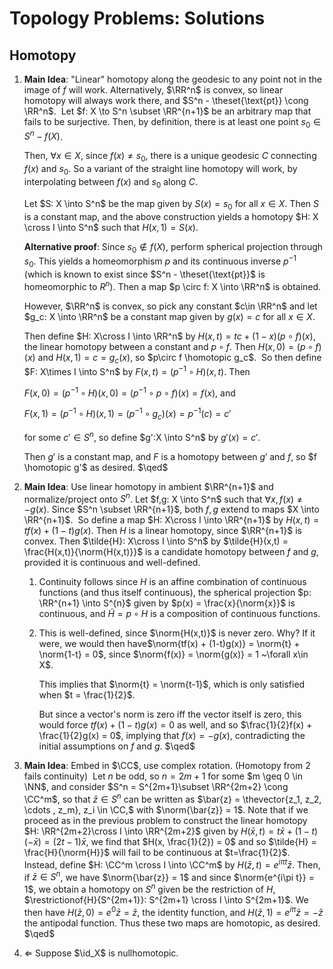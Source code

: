 # Topology Problems: Solutions

## Homotopy

1. **Main Idea**: "Linear" homotopy along the geodesic to any point not in the image of $f$ will work. Alternatively, $\RR^n$ is convex, so linear homotopy will always work there, and $S^n - \theset{\text{pt}} \cong \RR^n$. 
   ​
   Let $f: X \to S^n \subset \RR^{n+1}$ be an arbitrary map that fails to be surjective. Then, by definition, there is at least one point $s_0 \in S^n - f(X)$. 

   Then, $\forall x\in X$, since $f(x) \neq s_0$, there is a unique geodesic $C$ connecting $f(x)$ and $s_0$. So a  variant of the straight line homotopy will work, by interpolating between $f(x)$ and $s_0$ along $C$. 

   Let $S: X \into S^n$ be the map given by $S(x) = s_0$ for all $x\in X$. Then $S$ is a constant map, and the above construction yields a homotopy $H: X \cross I \into S^n$ such that $H(x,1) = S(x)$.

   **Alternative proof**: Since $s_0 \not\in f(X)$, perform spherical projection through $s_0$. This yields a homeomorphism $p$ and its continuous inverse $p^{-1}$ (which is known to exist since $S^n - \theset{\text{pt}}$ is homeomorphic to $R^n$). Then a map $p \circ f: X \into \RR^n$ is obtained.

   However, $\RR^n$ is convex, so pick any constant $c\in \RR^n$ and let $g_c: X \into \RR^n$ be a constant map given by $g(x) = c$ for all $x\in X$.

   Then define $H: X\cross I \into \RR^n$ by $H(x,t) = tc + (1-x)(p\circ f)(x)$, the linear homotopy between a constant and $p \circ f$. Then $H(x, 0) = (p\circ f)(x)$ and $H(x,1) = c = g_c(x)$, so $p\circ f \homotopic g_c$.
   ​
   So then define $F: X\times I \into S^n$ by $F(x,t) = (p^{-1} \circ H)(x,t)$. Then 

   $F(x, 0) = (p^{-1} \circ H)(x, 0) = (p^{-1} \circ p \circ f)(x) = f(x)$, and 

   $F(x, 1) = (p^{-1} \circ H)(x,1) = (p^{-1}\circ g_c)(x) = p^{-1}(c) = c'$ 

   for some $c' \in S^n$, so define $g':X \into S^n$ by $g'(x) = c'$. 

   Then $g'$ is a constant map, and $F$ is a homotopy between $g'$ and $f$, so $f \homotopic g'$ as desired. $\qed$

2. **Main Idea**: Use linear homotopy in ambient $\RR^{n+1}$ and normalize/project onto $S^n$.
   Let $f,g: X \into S^n$ such that $\forall x, f(x) \neq -g(x)$. Since $S^n \subset \RR^{n+1}$, both $f,g$ extend to maps $X \into \RR^{n+1}$.
   ​
   So define a map $H: X\cross I \into \RR^{n+1}$ by $H(x,t) = tf(x) + (1-t)g(x)$. Then $H$ is a linear homotopy, since $\RR^{n+1}$ is convex. 
   Then $\tilde{H}: X\cross I \into S^n$ by $\tilde{H}(x,t) = \frac{H(x,t)}{\norm{H(x,t)}}$ is a candidate homotopy between $f$ and $g$, provided it is continuous and well-defined. 

   1. Continuity follows since $H$ is an affine combination of continuous functions (and thus itself continuous), the spherical projection $p: \RR^{n+1} \into S^{n}$ given by $p(x) = \frac{x}{\norm{x}}$ is continuous, and $\tilde{H} = p \circ H$ is a composition of continuous functions.

   2. This is well-defined, since $\norm{H(x,t)}$ is never zero. Why? If it were, we would then have$\norm{tf(x) + (1-t)g(x)} = \norm{t} + \norm{1-t} = 0$, since $\norm{f(x)} = \norm{g(x)} = 1 ~\forall x\in X$. 

      This implies that $\norm{t} = \norm{t-1}$, which is only satisfied when $t = \frac{1}{2}$. 

      But since a vector's norm is zero iff the vector itself is zero, this would force $tf(x) + (1-t)g(x) = 0$ as well, and so $\frac{1}{2}f(x) + \frac{1}{2}g(x) = 0$, implying that $f(x) = -g(x)$, contradicting the initial assumptions on $f$ and $g$. $\qed$

3. **Main Idea**: Embed in $\CC$, use complex rotation. (Homotopy from 2 fails continuity)
   ​
   Let $n$ be odd, so $n = 2m+1$ for some $m \geq 0 \in \NN$, and consider $S^n = S^{2m+1}\subset \RR^{2m+2} \cong \CC^m$, so that $\bar{z}\in S^n$ can be written as $\bar{z} = \thevector{z_1, z_2, \cdots , z_m}, z_i \in \CC,$ with $\norm{\bar{z}} = 1$. 
   Note that if we proceed as in the previous problem to construct the linear homotopy $H: \RR^{2m+2}\cross I \into \RR^{2m+2}$ given by $H(\bar{x}, t) = t\bar{x} + (1-t)(-\bar{x}) = (2t-1)\bar{x}$, we find that $H(x, \frac{1}{2}) = 0$ and so $\tilde{H} = \frac{H}{\norm{H}}$ will fail to be continuous at $t=\frac{1}{2}$.
   Instead, define $H: \CC^m \cross I \into \CC^m$ by $H(\bar{z}, t) = e^{i\pi t}\bar{z}$. Then, if $\bar{z} \in S^n$, we have $\norm{\bar{z}} = 1$ and since $\norm{e^{i\pi t}} = 1$, we obtain a homotopy on $S^n$ given be the restriction of $H$,  $\restrictionof{H}{S^{2m+1}}: S^{2m+1} \cross I \into S^{2m+1}$.
   We then have $H(\bar{z}, 0) = e^{0}\bar{z} = \bar{z}$, the identity function, and
   $H(\bar{z}, 1) = e^{i \pi}\bar{z} = -\bar{z}$ the antipodal function. Thus these two maps are homotopic, as desired. $\qed$

4. $\Leftarrow$
   Suppose $\id_X$ is nullhomotopic.